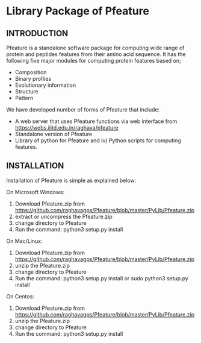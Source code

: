 Library Package of Pfeature<br />
===============================

INTRODUCTION<br />
------------------
Pfeature is a standalone software package for computing wide range of protein and peptides features from their amino acid sequence. It has the following five major modules for computing protein features based on;
  - Composition
  - Binary profiles
  - Evolutionary information
  - Structure
  - Pattern
  
We have developed number of forms of Pfeature that include:
  - A web server that uses Pfeature functions via web interface from https://webs.iiitd.edu.in/raghava/pfeature
  - Standalone version of Pfeature
  - Library of python for Pfeature and iv) Python scripts for computing features.

INSTALLATION<br />
---------------
Installation of Pfeature is simple as explained below:

On Microsoft Windows:
1. Download Pfeature.zip  from https://github.com/raghavagps/Pfeature/blob/master/PyLib/Pfeature.zip
2. extract or uncompress the Pfeature.zip
3. change directory to Pfeature
4. Run the command: python3 setup.py install

On Mac/Linux:
1. Download Pfeature.zip  from https://github.com/raghavagps/Pfeature/blob/master/PyLib/Pfeature.zip
2. unzip the Pfeature.zip
3. change directory to Pfeature
4. Run the command: python3 setup.py install or sudo python3 setup.py install

On Centos:
1. Download Pfeature.zip  from https://github.com/raghavagps/Pfeature/blob/master/PyLib/Pfeature.zip
2. unzip the Pfeature.zip
3. change directory to Pfeature
4. Run the command: python3 setup.py install


